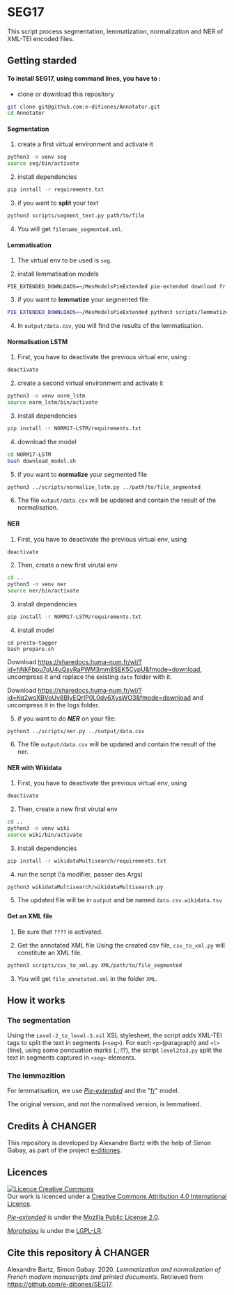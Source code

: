 # SEG17

This script process segmentation, lemmatization, normalization and NER of XML-TEI encoded files. 

## Getting starded

#### To install SEG17, using command lines, you have to :

* clone or download this repository
```bash
git clone git@github.com:e-ditiones/Annotator.git
cd Annotator
```

#### Segmentation

1. create a first virtual environment and activate it
```bash
python3 -m venv seg
source seg/bin/activate
```
2. install dependencies
```bash
pip install -r requirements.txt
```
3. if you want to **split** your text
```bash
python3 scripts/segment_text.py path/to/file
```
4. You will get `filename_segmented.xml`.


#### Lemmatisation

1. The virtual env to be used is `seg`.

2. install lemmatisation models
```
PIE_EXTENDED_DOWNLOADS=~/MesModelsPieExtended pie-extended download fr
```
3. if you want to **lemmatize** your segmented file
```bash
PIE_EXTENDED_DOWNLOADS=~/MesModelsPieExtended python3 scripts/lemmatize.py path/to/file_segmented.xml
```
4. In `output/data.csv`, you will find the results of the lemmatisation.


#### Normalisation LSTM

1. First, you have to deactivate the previous virtual env, using :
```bash
deactivate
```
2. create a second virtual environment and activate it
```bash
python3 -m venv norm_lstm
source norm_lstm/bin/activate
```
3. install dependencies
```bash
pip install -r NORM17-LSTM/requirements.txt
```
4. download the model
```bash
cd NORM17-LSTM
bash download_model.sh
```
5. if you want to **normalize** your segmented file
```bash
python3 ../scripts/normalize_lstm.py ../path/to/file_segmented
```
6. The file `output/data.csv` will be updated and contain the result of the normalisation.

#### NER

1. First, you have to deactivate the previous virtual env, using 
```bash
deactivate
```
2. Then, create a new first virutal env
```bash
cd ..
python3 -m venv ner
source ner/bin/activate
```
3. install dependencies
```bash
pip install -r NORM17-LSTM/requirements.txt
```
4. install model
```
cd presto-tagger
bash prepare.sh
```

Download https://sharedocs.huma-num.fr/wl/?id=hNkFbpu7qU4uQsvRaPWM3mm8SEK5CypU&fmode=download, uncompress it and replace the existing `data` folder with it.

Download https://sharedocs.huma-num.fr/wl/?id=Kq2woXBVoUv8BIyEQrIP0L0dv6XysWO3&fmode=download and uncompress it in the logs folder.

5. if you want to do ***NER*** on your file:
```
python3 ../scripts/ner.py ../output/data.csv
```

6. The file `output/data.csv` will be updated and contain the result of the ner.

#### NER with Wikidata

1. First, you have to deactivate the previous virtual env, using 
```bash
deactivate
```
2. Then, create a new first virutal env
```bash
cd ..
python3 -m venv wiki
source wiki/bin/activate
```
3. install dependencies
```bash
pip install -r wikidataMultisearch/requirements.txt
```
4. run the script (!à modifier, passer des Args)
```bash
python3 wikidataMultisearch/wikidataMultisearch.py
```
5. The updated file will be in `output` and be named `data.csv.wikidata.tsv`

#### Get an XML file

1. Be sure that `????` is activated.


2. Get the annotated XML file
Using the created csv file, `csv_to_xml.py` will constitute an XML file.
```bash
python3 scripts/csv_to_xml.py XML/path/to/file_segmented
```
3. You will get `file_annotated.xml` in the folder `XML`.


## How it works

### The segmentation

Using the `Level-2_to_level-3.xsl` XSL stylesheet, the script adds XML-TEI tags to split the text in segments (`<seg>`).
For each `<p>`(paragraph) and `<l>`(line), using some poncuation marks (.;:!?), the script `level2to3.py` split the text in segments captured in `<seg>` elements.


### The lemmazition

For lemmatisation, we use [_Pie-extended_](https://github.com/hipster-philology/nlp-pie-taggers) and the "[fr](https://github.com/hipster-philology/nlp-pie-taggers/tree/f3dd5197cd0a70381e008ab8239d47aff04c9737/pie_extended/models/fr)" model.

The original version, and not the normalised version, is lemmatised.


## Credits À CHANGER

This repository is developed by Alexandre Bartz with the help of Simon Gabay, as part of the project [e-ditiones](https://github.com/e-ditiones).


## Licences

<a rel="licence" href="http://creativecommons.org/licenses/by/4.0/"><img alt="Licence Creative Commons" style="border-width:0" src="https://i.creativecommons.org/l/by/4.0/88x31.png" /></a><br />Our work is licenced under a <a rel="license" href="http://creativecommons.org/licenses/by/4.0/">Creative Commons Attribution 4.0 International Licence</a>.

[_Pie-extended_](https://github.com/hipster-philology/nlp-pie-taggers) is under the [Mozilla Public License 2.0](https://www.mozilla.org/en-US/MPL/2.0/).

[_Morphalou_](https://www.ortolang.fr/market/lexicons/morphalou) is under the [LGPL-LR](https://spdx.org/licenses/LGPLLR.html).

## Cite this repository À CHANGER

Alexandre Bartz, Simon Gabay. 2020. _Lemmatization and normalization of French modern manuscripts and printed documents_. Retrieved from https://github.com/e-ditiones/SEG17.
